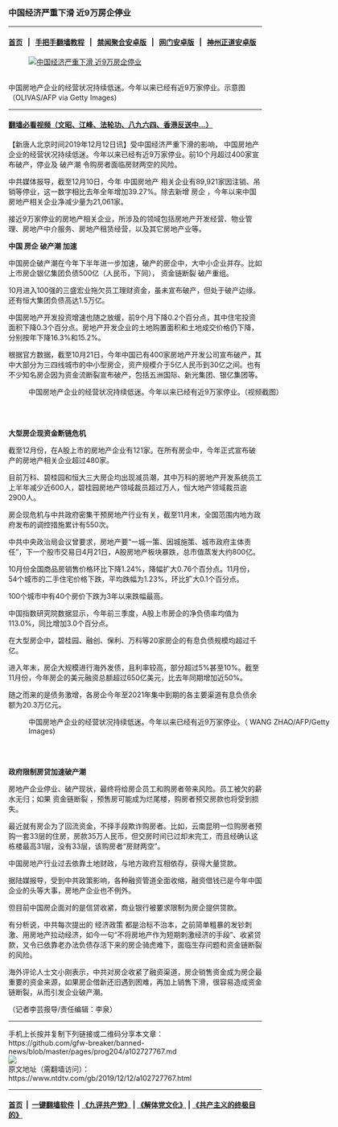 ### 中国经济严重下滑 近9万房企停业
------------------------

#### [首页](https://github.com/gfw-breaker/banned-news/blob/master/README.md) &nbsp;&nbsp;|&nbsp;&nbsp; [手把手翻墙教程](https://github.com/gfw-breaker/guides/wiki) &nbsp;&nbsp;|&nbsp;&nbsp; [禁闻聚合安卓版](https://github.com/gfw-breaker/bn-android) &nbsp;&nbsp;|&nbsp;&nbsp; [网门安卓版](https://github.com/oGate2/oGate) &nbsp;&nbsp;|&nbsp;&nbsp; [神州正道安卓版](https://github.com/SzzdOgate/update) 



<div><div class="featured_image">
 <a href="https://i.ntdtv.com/assets/uploads/2019/12/GettyImages-646743268.jpg" target="_blank">
  <figure>
   <img alt="中国经济严重下滑 近9万房企停业" src="https://i.ntdtv.com/assets/uploads/2019/12/GettyImages-646743268-800x450.jpg"/>
  </figure><br/>
 </a>
 <span class="caption">
  中国房地产企业的经营状况持续低迷。今年以来已经有近9万家停业。示意图（OLIVAS/AFP via Getty Images)
 </span>
</div>
</div><hr/>

#### [翻墙必看视频（文昭、江峰、法轮功、八九六四、香港反送中...）](https://github.com/gfw-breaker/banned-news/blob/master/pages/link3.md)

<div><div class="post_content" itemprop="articleBody">
 <p>
  【新唐人北京时间2019年12月12日讯】受中国经济严重下滑的影响，
  <ok href="https://www.ntdtv.com/gb/中国房地产.htm">
   中国房地产
  </ok>
  企业的经营状况持续低迷。今年以来已经有近9万家停业。前10个月超过400家宣布破产，停业及
  <ok href="https://www.ntdtv.com/gb/破产潮.htm">
   破产潮
  </ok>
  令购房者面临房财两空的风险。
 </p>
 <p>
  中共媒体报导，截至12月10日，今年
  <ok href="https://www.ntdtv.com/gb/中国房地产.htm">
   中国房地产
  </ok>
  相关企业有89,921家因注销、吊销等停业，这一数字相比去年全年增加39.27%。除去新增
  <ok href="https://www.ntdtv.com/gb/房企.htm">
   房企
  </ok>
  ，今年以来中国房地产相关企业净减少量为21,061家。
 </p>
 <p>
  接近9万家停业的房地产相关企业，所涉及的领域包括房地产开发经营、物业管理、房地产中介服务、房地产租赁经营，以及其它房地产业等。
 </p>
 <p>
  <strong>
   中国
   <ok href="https://www.ntdtv.com/gb/房企.htm">
    房企
   </ok>
   <ok href="https://www.ntdtv.com/gb/破产潮.htm">
    破产潮
   </ok>
   加速
  </strong>
 </p>
 <p>
  中国房企破产潮在今年下半年进一步加速，破产的房企中，大中小企业并存。比如上市房企银亿集团负债500亿（人民币，下同），
  <ok href="https://www.ntdtv.com/gb/资金链断裂.htm">
   资金链断裂
  </ok>
  破产重组。
 </p>
 <p>
  10月进入100强的三盛宏业拖欠员工理财资金，虽未宣布破产，但处于破产边缘。还有恒大集团负债高达1.5万亿。
 </p>
 <p>
  中国房地产开发投资增速也随之放缓，前9个月下降0.2个百分点，其中住宅投资面积下降0.3个百分点。房地产开发企业的土地购置面积和土地成交价格仍下降，分别按年下降16.3%和15.2%。
 </p>
 <p>
  根据官方数据，截至10月21日，今年中国已有400家房地产开发公司宣布破产，其中大部分为三四线城市的中小型房企，资产规模介于5亿人民币到30亿之间。也有不少知名房企因为资金流断裂宣布破产，包括五洲国际、新光集团、银亿集团等。
 </p>
 <figure class="wp-caption alignnone" id="attachment_102695546" style="width: 600px">
  <ok href="https://i.ntdtv.com/assets/uploads/2019/10/thumbnail_d-1493.jpg">
   <img alt="" class="size-medium wp-image-102695546" src="https://i.ntdtv.com/assets/uploads/2019/10/thumbnail_d-1493-600x337.jpg"/>
  </ok>
  <br/><figcaption class="wp-caption-text">
   中国房地产企业的经营状况持续低迷。今年以来已经有近9万家停业。（视频截图）
  </figcaption><br/>
 </figure><br/>
 <p>
  <strong>
   大型房企现资金断链危机
  </strong>
 </p>
 <p>
  截至12月份，在A股上市的房地产企业有121家。在所有房企中，今年正式宣布破产的房地产相关企业超过480家。
 </p>
 <p>
  目前万科、碧桂园和恒大三大房企均出现减员潮，其中万科的房地产开发系统员工上半年减少近600人，碧桂园房地产领域裁员超过万人，恒大地产领域裁员逾2900人。
 </p>
 <p>
  房企现危机与中共政府密集干预房地产行业有关，截至11月末，全国范围内地方政府发布的调控措施累计有550次。
 </p>
 <p>
  中共中央政治局会议曾要求，房地产要“一城一策、因城施策、城市政府主体责任”，下一个股市交易日4月21日，A股房地产板块暴跌，总市值蒸发大约800亿。
 </p>
 <p>
  10月份全国商品房销售价格环比下降1.24%，降幅扩大0.76个百分点。11月份，54个城市的二手住宅价格下跌，平均跌幅为1.23%，环比扩大0.1个百分点。
 </p>
 <p>
  100个城市中有40个房价下跌为3年以来跌幅最高。
 </p>
 <p>
  中国指数研究院数据显示，今年前三季度，A股上市房企的净负债率均值为113.0%，同比增加3.0个百分点。
 </p>
 <p>
  在大型房企中，碧桂园、融创、保利、万科等20家房企的有息负债规模均超过千亿。
 </p>
 <p>
  进入年末，房企大规模进行海外发债，且利率较高，部分超过5%甚至10%。截至11月份，今年房企的美元融资总额超过650亿美元，比去年同期增加近50%。
 </p>
 <p>
  随之而来的是债务激增，各房企今年至2021年集中到期的各主要渠道有息负债余额为20.3万亿元。
 </p>
 <figure class="wp-caption alignnone" id="attachment_102727772" style="width: 600px">
  <ok href="https://i.ntdtv.com/assets/uploads/2019/12/GettyImages-502854376.jpg">
   <img alt="" class="size-medium wp-image-102727772" src="https://i.ntdtv.com/assets/uploads/2019/12/GettyImages-502854376-600x338.jpg"/>
  </ok>
  <br/><figcaption class="wp-caption-text">
   中国房地产企业的经营状况持续低迷。今年以来已经有近9万家停业。（ WANG ZHAO/AFP/Getty Images)
  </figcaption><br/>
 </figure><br/>
 <p>
  <strong>
   政府限制房贷加速破产潮
  </strong>
 </p>
 <p>
  房地产企业停业、破产现状，最终将给房企员工和购房者带来风险。员工被欠的薪水无归；如果
  <ok href="https://www.ntdtv.com/gb/资金链断裂.htm">
   资金链断裂
  </ok>
  ，预售房可能成为烂尾楼，购房者预交房款也将受到损失。
 </p>
 <p>
  最近就有房企为了回流资金，不择手段欺诈购房者。比如，云南昆明一位购房者预购一套33层的住房，房款35万人民币，但交房时间已过却未完工，而且经确认这栋楼最高31层，没有33层，该购房者“房财两空”。
 </p>
 <p>
  中国房地产行业过去依靠土地财政，与地方政府互相依存，获得大量贷款。
 </p>
 <p>
  据陆媒报导，受到中共政策影响，各种融资管道全面收缩，融资借钱已是今年中国企业的头等大事，房地产企业也不例外。
 </p>
 <p>
  但目前中国房企面对的是信贷收紧，商业银行被要求限制为房企提供贷款。
 </p>
 <p>
  有分析说，中共每次提出的
  <ok href="https://www.ntdtv.com/gb/经济政策.htm">
   经济政策
  </ok>
  都是治标不治本，之前简单粗暴的发钞刺激、用房地产拉动经济，如今一句“不将房地产作为短期刺激经济的手段”、收紧贷款，又令已依靠老办法负债存活下来的房企骑虎难下，面临生存问题和资金链断裂的风险。
 </p>
 <p>
  海外评论人士文小刚表示，中共对房企收紧了融资渠道，房企销售资金成为房企最重要的资金来源，如果房企借新还旧遇到困难，再加上销售下滑，很容易造成资金链断裂，从而引发企业破产潮。
 </p>
 <p>
  （记者李芸报导/责任编辑：李泉）
 </p>
 <div class="single_ad">
 </div>
</div>
</div>
<hr/>
手机上长按并复制下列链接或二维码分享本文章：<br/>
https://github.com/gfw-breaker/banned-news/blob/master/pages/prog204/a102727767.md <br/>
<a href='https://github.com/gfw-breaker/banned-news/blob/master/pages/prog204/a102727767.md'><img src='https://github.com/gfw-breaker/banned-news/blob/master/pages/prog204/a102727767.md.png'/></a> <br/>
原文地址（需翻墙访问）：https://www.ntdtv.com/gb/2019/12/12/a102727767.html


------------------------
#### [首页](https://github.com/gfw-breaker/banned-news/blob/master/README.md) &nbsp;|&nbsp; [一键翻墙软件](https://github.com/gfw-breaker/nogfw/blob/master/README.md) &nbsp;| [《九评共产党》](https://github.com/gfw-breaker/9ping.md/blob/master/README.md#九评之一评共产党是什么) | [《解体党文化》](https://github.com/gfw-breaker/jtdwh.md/blob/master/README.md) | [《共产主义的终极目的》](https://github.com/gfw-breaker/gczydzjmd.md/blob/master/README.md)


<img src='http://gfw-breaker.win/banned-news/pages/prog204/a102727767.md' width='0px' height='0px'/>